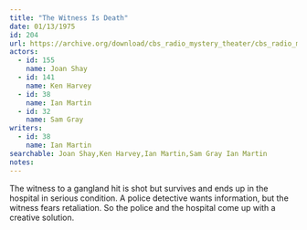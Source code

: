 ```yaml
---
title: "The Witness Is Death"
date: 01/13/1975
id: 204
url: https://archive.org/download/cbs_radio_mystery_theater/cbs_radio_mystery_theater-0201-0250.zip/cbs_radio_mystery_theater-0201-0250%2Fcbsrmt_0204_the_witness_is_death.mp3
actors:  
  - id: 155
    name: Joan Shay  
  - id: 141
    name: Ken Harvey  
  - id: 38
    name: Ian Martin  
  - id: 32
    name: Sam Gray
writers:  
  - id: 38
    name: Ian Martin
searchable: Joan Shay,Ken Harvey,Ian Martin,Sam Gray Ian Martin
notes:  
---
```

The witness to a gangland hit is shot but survives and ends up in the hospital in serious condition. A police detective wants information, but the witness fears retaliation. So the police and the hospital come up with a creative solution.
